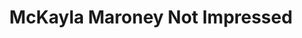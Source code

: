 ---
layout: post
title:  "McKayla Maroney Not Impressed"
categories: meme-template
template_id: 406
---